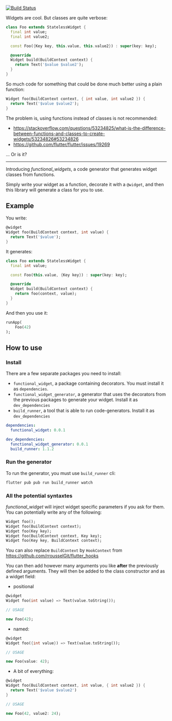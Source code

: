 [![Build Status](https://travis-ci.org/rrousselGit/functional_widget.svg?branch=master)](https://travis-ci.org/rrousselGit/functional_widget)

Widgets are cool. But classes are quite verbose:

```dart
class Foo extends StatelessWidget {
  final int value;
  final int value2;

  const Foo({Key key, this.value, this.value2}) : super(key: key);

  @override
  Widget build(BuildContext context) {
    return Text('$value $value2');
  }
}
```


So much code for something that could be done much better using a plain function: 

```dart
Widget foo(BuildContext context, { int value, int value2 }) {
  return Text('$value $value2');
}
```



The problem is, using functions instead of classes is not recommended:

- https://stackoverflow.com/questions/53234825/what-is-the-difference-between-functions-and-classes-to-create-widgets/53234826#53234826
- https://github.com/flutter/flutter/issues/19269




... Or is it?


____


Introducing _functional_widgets_, a code generator that generates widget classes from functions.

Simply write your widget as a function, decorate it with a `@widget`, and then this library will generate a class for you to use.




## Example


You write: 

```dart
@widget
Widget foo(BuildContext context, int value) {
  return Text('$value');
}
```


It generates:

```dart
class Foo extends StatelessWidget {
  final int value;

  const Foo(this.value, {Key key}) : super(key: key);

  @override
  Widget build(BuildContext context) {
    return foo(context, value);
  }
}
```


And then you use it:

```dart
runApp(
    Foo(42)
);
```



## How to use

### Install

There are a few separate packages you need to install:

- `functional_widget`, a package containing decorators. You must install it as `dependencies`.
- `functional_widget_generator`, a generator that uses the decorators from the previous packages to generate your widget. Install it as `dev_dependencies`
- `build_runner`, a tool that is able to run code-generators. Install it as `dev_dependencies`

```yaml
dependencies:
  functional_widget: 0.0.1

dev_dependencies:
  functional_widget_generator: 0.0.1
  build_runner: 1.1.2
```



### Run the generator

To run the generator, you must use `build_runner` cli:


```sh
flutter pub pub run build_runner watch
```

### All the potential syntaxtes

_functional_widget_ will inject widget specific parameters if you ask for them.
You can potentially write any of the following:

```dart
Widget foo();
Widget foo(BuildContext context);
Widget foo(Key key);
Widget foo(BuildContext context, Key key);
Widget foo(Key key, BuildContext context);
```

You can also replace `BuildContext` by `HookContext` from https://github.com/rrousselGit/flutter_hooks

You can then add however many arguments you like **after** the previously defined arguments. They will then be added to the class constructor and as a widget field:

- positional
```dart
@widget
Widget foo(int value) => Text(value.toString());

// USAGE

new Foo(42);
```

- named:

```dart
@widget
Widget foo({int value}) => Text(value.toString());

// USAGE

new Foo(value: 42);
```

- A bit of everything:

```dart
@widget
Widget foo(BuildContext context, int value, { int value2 }) {
  return Text('$value $value2')
}

// USAGE

new Foo(42, value2: 24);
```

